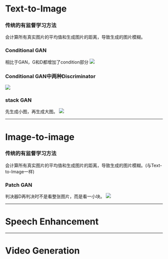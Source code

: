 # Text-to-Image #
### 传统的有监督学习方法 ###
会计算所有真实图片的平均值和生成图片的距离，导致生成的图片模糊。
### **Conditional GAN** ###
相比于GAN，G和D都增加了condition部分
![](https://i.imgur.com/5ELlgDx.png)
### Conditional GAN中两种Discriminator ###
![](https://i.imgur.com/V4Z3iC0.jpg)
### **stack GAN** ###
先生成小图，再生成大图。
![](https://i.imgur.com/pxhzSbN.png)

----------
# Image-to-image #
### 传统的有监督学习方法 ###
会计算所有真实图片的平均值和生成图片的距离，导致生成的图片模糊。(与Text-to-Image一样)

### **Patch GAN** ###
判决器D再判决时不是看整张图片，而是看一小块。
![](https://i.imgur.com/chqvIlX.png)

----------
# Speech Enhancement #

----------
# Video Generation #
